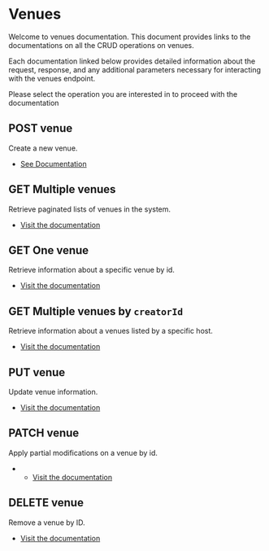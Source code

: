 # Venues 
Welcome to venues documentation. This document provides links to the documentations on all the CRUD operations on venues.
 
Each documentation linked below provides detailed information about the request, response, and any additional parameters necessary for interacting with the venues endpoint.

Please select the operation you are interested in to proceed with the documentation

## POST venue
Create a new venue.
- [See Documentation](./docs/post.md)

## GET Multiple venues
Retrieve paginated lists of venues in the system.
- [Visit the documentation](./docs/get.md)

## GET One venue
Retrieve information about a specific venue by id.
- [Visit the documentation](./docs/[id]/get.md)

## GET Multiple venues by `creatorId`
Retrieve information about a venues listed by a specific host.
- [Visit the documentation](./docs/creators/[creatorId]/get.md)

## PUT venue
Update venue information.
- [Visit the documentation](./docs/[id]/put.md)

## PATCH venue
Apply partial modifications on a venue by id.
- - [Visit the documentation](./docs/[id]/patch.md)

## DELETE venue
Remove a venue by ID.
- [Visit the documentation](./docs/[id]/delete.md)





